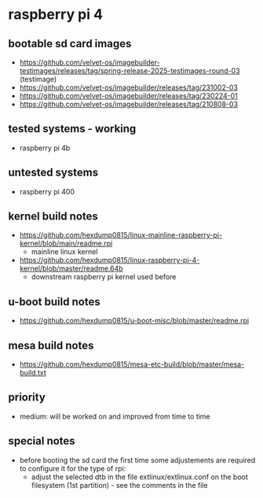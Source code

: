# raspberry pi 4

## bootable sd card images

- https://github.com/velvet-os/imagebuilder-testimages/releases/tag/spring-release-2025-testimages-round-03 (testimage)
- https://github.com/velvet-os/imagebuilder/releases/tag/231002-03
- https://github.com/velvet-os/imagebuilder/releases/tag/230224-01
- https://github.com/velvet-os/imagebuilder/releases/tag/210808-03

## tested systems - working

- raspberry pi 4b

## untested systems

- raspberry pi 400

## kernel build notes

- https://github.com/hexdump0815/linux-mainline-raspberry-pi-kernel/blob/main/readme.rpi
  - mainline linux kernel
- https://github.com/hexdump0815/linux-raspberry-pi-4-kernel/blob/master/readme.64b
  - downstream raspberry pi kernel used before

## u-boot build notes

- https://github.com/hexdump0815/u-boot-misc/blob/master/readme.rpi

## mesa build notes

- https://github.com/hexdump0815/mesa-etc-build/blob/master/mesa-build.txt

## priority

- medium: will be worked on and improved from time to time

## special notes

- before booting the sd card the first time some adjustements are required to configure it for the type of rpi:
  - adjust the selected dtb in the file extlinux/extlinux.conf on the boot filesystem (1st partition) - see the comments in the file
